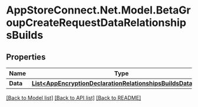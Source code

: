 # AppStoreConnect.Net.Model.BetaGroupCreateRequestDataRelationshipsBuilds

## Properties

Name | Type | Description | Notes
------------ | ------------- | ------------- | -------------
**Data** | [**List&lt;AppEncryptionDeclarationRelationshipsBuildsDataInner&gt;**](AppEncryptionDeclarationRelationshipsBuildsDataInner.md) |  | [optional] 

[[Back to Model list]](../README.md#documentation-for-models) [[Back to API list]](../README.md#documentation-for-api-endpoints) [[Back to README]](../README.md)

